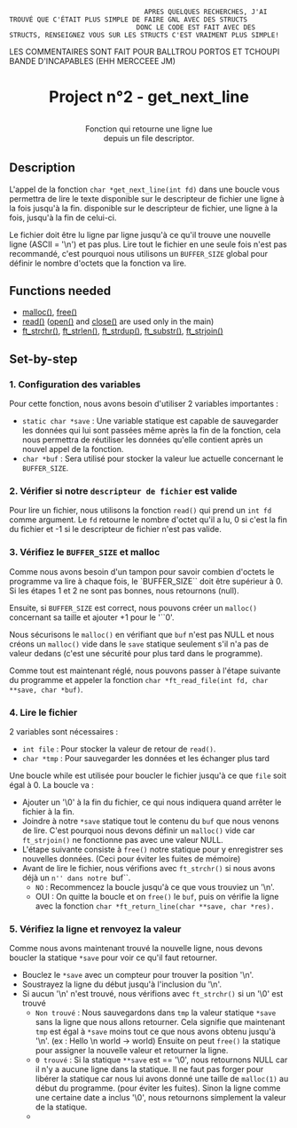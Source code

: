 
                                      APRES QUELQUES RECHERCHES, J'AI TROUVÉ QUE C'ÉTAIT PLUS SIMPLE DE FAIRE GNL AVEC DES STRUCTS
                                    DONC LE CODE EST FAIT AVEC DES STRUCTS, RENSEIGNEZ VOUS SUR LES STRUCTS C'EST VRAIMENT PLUS SIMPLE!



LES COMMENTAIRES SONT FAIT POUR BALLTROU PORTOS ET TCHOUPI BANDE D'INCAPABLES (EHH MERCCEEE JM)

<h1 align="center">
    Project n°2 - get_next_line
    <h4 align="center" style="width: 54%; margin: 2rem auto; font-weight: normal;"> 
    Fonction qui retourne une ligne lue depuis un file descriptor.
    </h4>
</h1>

## Description

L'appel de la fonction ``char *get_next_line(int fd)`` dans une boucle vous permettra de lire le texte disponible sur le descripteur de fichier une ligne à la fois jusqu'à la fin.
disponible sur le descripteur de fichier, une ligne à la fois, jusqu'à la fin de celui-ci.

Le fichier doit être lu ligne par ligne jusqu'à ce qu'il trouve une nouvelle ligne (ASCII = '\n') et pas plus. Lire tout le fichier en une seule fois n'est pas recommandé, c'est pourquoi nous utilisons un ``BUFFER_SIZE`` global pour définir le nombre d'octets que la fonction va lire.

## Functions needed
- [malloc()](https://man7.org/linux/man-pages/man3/malloc.3.html), [free()](https://man7.org/linux/man-pages/man1/free.1.html)
- [read()](https://man7.org/linux/man-pages/man2/read.2.html) ([open()](https://man7.org/linux/man-pages/man2/open.2.html) and [close()](https://man7.org/linux/man-pages/man2/close.2.html) are used only in the main)
- [ft_strchr()](https://github.com/zooldyyk/Libft.a/blob/main/ft_strchr.c), [ft_strlen()](https://github.com/zooldyyk/piscine/blob/main/c04/ex00/ft_strlen.c), [ft_strdup()](https://github.com/zooldyyk/Libft.a/blob/main/ft_strdup.c), [ft_substr()](https://github.com/MarJC5/Libft/blob/main/libft/ft_substr.c), [ft_strjoin()](https://github.com/zooldyyk/Libft.a/blob/main/ft_strjoin.c)

## Set-by-step

### 1. Configuration des variables
Pour cette fonction, nous avons besoin d'utiliser 2 variables importantes :
- ``static char *save`` : Une variable statique est capable de sauvegarder les données qui lui sont passées même après la fin de la fonction, cela nous permettra de réutiliser les données qu'elle contient après un nouvel appel de la fonction.
- ``char *buf`` : Sera utilisé pour stocker la valeur lue actuelle concernant le ``BUFFER_SIZE``.

### 2. Vérifier si notre ``descripteur de fichier`` est valide
Pour lire un fichier, nous utilisons la fonction ``read()`` qui prend un ``int fd`` comme argument. Le ``fd`` retourne le nombre d'octet qu'il a lu, 0 si c'est la fin du fichier et -1 si le descripteur de fichier n'est pas valide.

### 3. Vérifiez le ``BUFFER_SIZE`` et malloc
Comme nous avons besoin d'un tampon pour savoir combien d'octets le programme va lire à chaque fois, le `BUFFER_SIZE`` doit être supérieur à 0. Si les étapes 1 et 2 ne sont pas bonnes, nous retournons (null).

Ensuite, si ``BUFFER_SIZE`` est correct, nous pouvons créer un ``malloc()`` concernant sa taille et ajouter +1 pour le '``0'.

Nous sécurisons le ``malloc()`` en vérifiant que ``buf`` n'est pas NULL et nous créons un ``malloc()`` vide dans le ``save`` statique seulement s'il n'a pas de valeur dedans (c'est une sécurité pour plus tard dans le programme).

Comme tout est maintenant réglé, nous pouvons passer à l'étape suivante du programme et appeler la fonction ``char *ft_read_file(int fd, char **save, char *buf)``.

### 4. Lire le fichier
2 variables sont nécessaires :
- ``int file`` : Pour stocker la valeur de retour de ``read()``.
- ``char *tmp`` : Pour sauvegarder les données et les échanger plus tard

Une boucle while est utilisée pour boucler le fichier jusqu'à ce que ``file`` soit égal à 0. La boucle va :
- Ajouter un '\0' à la fin du fichier, ce qui nous indiquera quand arrêter le fichier à la fin.
- Joindre à notre ``*save`` statique tout le contenu du ``buf`` que nous venons de lire. C'est pourquoi nous devons définir un ``malloc()`` vide car ``ft_strjoin()`` ne fonctionne pas avec une valeur NULL.
- L'étape suivante consiste à ``free()`` notre statique pour y enregistrer ses nouvelles données. (Ceci pour éviter les fuites de mémoire)
- Avant de lire le fichier, nous vérifions avec ``ft_strchr()`` si nous avons déjà un ``n'' dans notre ``buf``.
    - ``NO`` : Recommencez la boucle jusqu'à ce que vous trouviez un '\n'.
    - OUI : On quitte la boucle et on ``free()`` le ``buf``, puis on vérifie la ligne avec la fonction ``char *ft_return_line(char **save, char *res).``

### 5. Vérifiez la ligne et renvoyez la valeur
Comme nous avons maintenant trouvé la nouvelle ligne, nous devons boucler la statique ``*save`` pour voir ce qu'il faut retourner.
- Bouclez le ``*save`` avec un compteur pour trouver la position '\n'.
- Soustrayez la ligne du début jusqu'à l'inclusion du '\n'.
- Si aucun '\n' n'est trouvé, nous vérifions avec ``ft_strchr()`` si un '\0' est trouvé
    - ``Non trouvé`` : Nous sauvegardons dans ``tmp`` la valeur statique ``*save`` sans la ligne que nous allons retourner. Cela signifie que maintenant ``tmp`` est égal à ``*save`` moins tout ce que nous avons obtenu jusqu'à '\n'. (ex : Hello \n world -> world) Ensuite on peut ``free()`` la statique pour assigner la nouvelle valeur et retourner la ligne.
    - ``0 trouvé`` : Si la statique ``**save`` est == '\0', nous retournons NULL car il n'y a aucune ligne dans la statique. Il ne faut pas forger pour libérer la statique car nous lui avons donné une taille de ``malloc(1)`` au début du programme. (pour éviter les fuites). Sinon la ligne comme une certaine date a inclus '\0', nous retournons simplement la valeur de la statique.
    -
